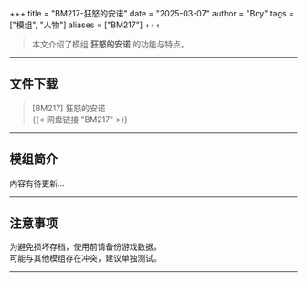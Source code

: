 +++
title = "BM217-狂怒的安诺"
date = "2025-03-07"
author = "Bny"
tags = ["模组", "人物"]
aliases = ["BM217"]
+++

> 本文介绍了模组 **狂怒的安诺** 的功能与特点。

---

## 文件下载

> [BM217] 狂怒的安诺  
{{< 网盘链接 "BM217" >}}  

---

## 模组简介

>  
内容有待更新...  

---

## 注意事项

>  
为避免损坏存档，使用前请备份游戏数据。  
可能与其他模组存在冲突，建议单独测试。  

---

